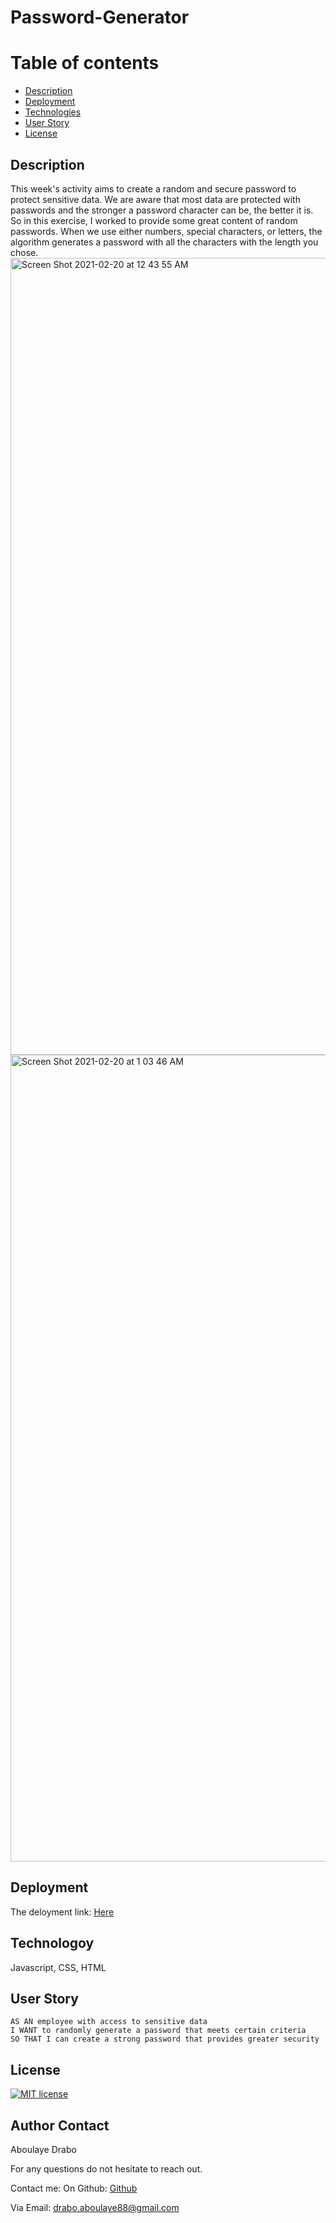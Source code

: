 # Password-Generator

# Table of contents

- [Description](#description)
- [Deployment ](#deployment)
- [Technologies](#technologies)
- [User Story](#userstory)
- [License](#license)


## Description

This week's activity aims to create a random and secure password to protect sensitive data. We are aware that most data are protected with passwords and the stronger a password character can be, the better it is. So in this exercise, I worked to provide some great content of random passwords.  When we use either numbers, special characters, or letters, the algorithm generates a password with all the characters with the length you chose.
<img width="1275" alt="Screen Shot 2021-02-20 at 12 43 55 AM" src="https://user-images.githubusercontent.com/76567790/108585566-1ba25e80-7317-11eb-97c6-fa1808d8300d.png">
<img width="1291" alt="Screen Shot 2021-02-20 at 1 03 46 AM" src="https://user-images.githubusercontent.com/76567790/108585680-a2573b80-7317-11eb-91f5-115766ea8c96.png">

## Deployment 
The deloyment link: [Here](https://drabis.github.io/Password-Generator/)


## Technologoy 

Javascript, CSS, HTML

## User Story

```
AS AN employee with access to sensitive data
I WANT to randomly generate a password that meets certain criteria
SO THAT I can create a strong password that provides greater security
```


## License

[![MIT license](https://img.shields.io/badge/License-MIT-blue.svg)](https://lbesson.mit-license.org/)

## Author Contact

Aboulaye Drabo

For any questions do not hesitate to reach out.

Contact me:
On Github: [Github](https://github.com/Drabis/)

Via Email: drabo.aboulaye88@gmail.com